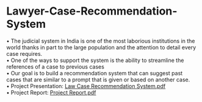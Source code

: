 # Lawyer-Case-Recommendation-System
• The judicial system in India is one of the most laborious 
institutions in the world thanks in part to the large population 
and the attention to detail every case requires.<br>
• One of the ways to support the system is the ability to 
streamline the references of a case to previous cases<br>
• Our goal is to build a recommendation system that can suggest past cases that 
are similar to a prompt that is given or based on another case.<br>
• Project Presentation: [Law Case Recommendation System.pdf](https://github.com/meetmandhanemnm/Lawyer-Case-Recommendation-System/files/11994560/Law.Case.Recommendation.System.pdf)<br>
• Project Report: [Project Report.pdf](https://github.com/meetmandhanemnm/Lawyer-Case-Recommendation-System/files/11994591/Project_Report.pdf)

